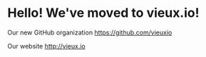 # Hello! We've moved to vieux.io!

Our new GitHub organization
https://github.com/vieuxio

Our website
http://vieux.io
